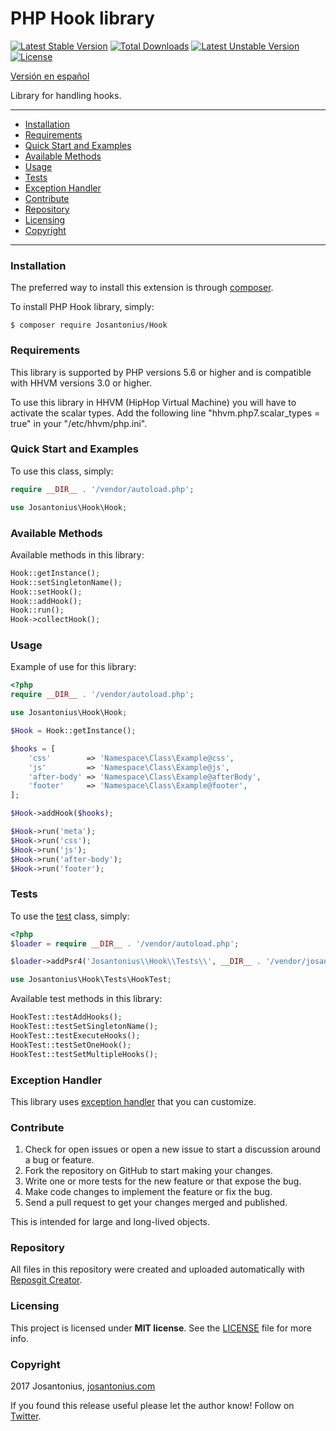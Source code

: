 # PHP Hook library

[![Latest Stable Version](https://poser.pugx.org/josantonius/hook/v/stable)](https://packagist.org/packages/josantonius/hook) [![Total Downloads](https://poser.pugx.org/josantonius/hook/downloads)](https://packagist.org/packages/josantonius/hook) [![Latest Unstable Version](https://poser.pugx.org/josantonius/hook/v/unstable)](https://packagist.org/packages/josantonius/hook) [![License](https://poser.pugx.org/josantonius/hook/license)](https://packagist.org/packages/josantonius/hook)

[Versión en español](README-ES.md)

Library for handling hooks.

---

- [Installation](#installation)
- [Requirements](#requirements)
- [Quick Start and Examples](#quick-start-and-examples)
- [Available Methods](#available-methods)
- [Usage](#usage)
- [Tests](#tests)
- [Exception Handler](#exception-handler)
- [Contribute](#contribute)
- [Repository](#repository)
- [Licensing](#licensing)
- [Copyright](#copyright)

---

### Installation

The preferred way to install this extension is through [composer](http://getcomposer.org/download/).

To install PHP Hook library, simply:

    $ composer require Josantonius/Hook

### Requirements

This library is supported by PHP versions 5.6 or higher and is compatible with HHVM versions 3.0 or higher.

To use this library in HHVM (HipHop Virtual Machine) you will have to activate the scalar types. Add the following line "hhvm.php7.scalar_types = true" in your "/etc/hhvm/php.ini".

### Quick Start and Examples

To use this class, simply:

```php
require __DIR__ . '/vendor/autoload.php';

use Josantonius\Hook\Hook;
```
### Available Methods

Available methods in this library:

```php
Hook::getInstance();
Hook::setSingletonName();
Hook::setHook();
Hook::addHook();
Hook::run();
Hook->collectHook();
```
### Usage

Example of use for this library:

```php
<?php
require __DIR__ . '/vendor/autoload.php';

use Josantonius\Hook\Hook;

$Hook = Hook::getInstance();

$hooks = [
    'css'        => 'Namespace\Class\Example@css',
    'js'         => 'Namespace\Class\Example@js',
    'after-body' => 'Namespace\Class\Example@afterBody',
    'footer'     => 'Namespace\Class\Example@footer',
];

$Hook->addHook($hooks);

$Hook->run('meta');
$Hook->run('css');
$Hook->run('js');
$Hook->run('after-body');
$Hook->run('footer');
```

### Tests 

To use the [test](tests) class, simply:

```php
<?php
$loader = require __DIR__ . '/vendor/autoload.php';

$loader->addPsr4('Josantonius\\Hook\\Tests\\', __DIR__ . '/vendor/josantonius/hook/tests');

use Josantonius\Hook\Tests\HookTest;

```

Available test methods in this library:

```php
HookTest::testAddHooks();
HookTest::testSetSingletonName();
HookTest::testExecuteHooks();
HookTest::testSetOneHook();
HookTest::testSetMultipleHooks();
```

### Exception Handler

This library uses [exception handler](src/Exception) that you can customize.
### Contribute
1. Check for open issues or open a new issue to start a discussion around a bug or feature.
1. Fork the repository on GitHub to start making your changes.
1. Write one or more tests for the new feature or that expose the bug.
1. Make code changes to implement the feature or fix the bug.
1. Send a pull request to get your changes merged and published.

This is intended for large and long-lived objects.

### Repository

All files in this repository were created and uploaded automatically with [Reposgit Creator](https://github.com/Josantonius/BASH-Reposgit).

### Licensing

This project is licensed under **MIT license**. See the [LICENSE](LICENSE) file for more info.

### Copyright

2017 Josantonius, [josantonius.com](https://josantonius.com/)

If you found this release useful please let the author know! Follow on [Twitter](https://twitter.com/Josantonius).